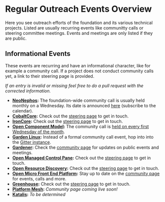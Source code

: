 # Regular Outreach Events Overview

Here you see outreach efforts of the foundation and its various technical projects. Listed are usually recurring events like communitty calls or steering committee meetings.
Events and meetings are only listed if they are public.

## Informational Events

These events are recurring and have an informational character, like for example a community call. If a project does not conduct community calls yet, a link to their steering page is provided.

*If an entry is invalid or missing feel free to do a pull request with the corrected information.*

- **[NeoNephos](https://neonephos.org/events):**  The foundation-wide community call is usually held monthly on a Wednesday. Its date is announced [here](https://neonephos.org/events) (subscribe to the calendar).
- **[CobaltCore](https://github.com/cobaltcore-dev):** Check out the [steering page](https://github.com/cobaltcore-dev/steering/tree/main) to get in touch.
- **[IronCore](https://github.com/ironcore-dev):**  Check out the [steering page](https://github.com/ironcore-dev/steering/tree/main?tab=readme-ov-file) to get in touch.
- **[Open Component Model](https://github.com/open-component-model/):** The community call is [held on every first Wednesday of the month](https://ocm.software/community/engagement/#community-calls).
- **[Garden Linux](https://github.com/gardenlinux/):**  Instead of a formal community call event, hop into into the [Gitter instance](https://gitter.im/gardenlinux/community).
- **[Gardener](https://github.com/gardener/):**  Check the [community page](https://gardener.cloud/community/) for updates on public events and meetings.
- **[Open Managed Control Pane](https://github.com/open-component-model/ocm-controller):** Check out the [steering page](https://github.com/openmcp-project/.github/tree/69649a4803c7d553f2aea59ca8c31370284f0a72/steering) to get in touch.
- **[Open Resource Discovery](https://github.com/open-resource-discovery):** Check out the [steering page](https://github.com/open-resource-discovery/steering) to get in touch.
- **[Open Micro Front End Platform](https://github.com/openmfp):**  Stay up to date on the [community page](https://github.com/openmfp/community) for events, calls and more.
- **[Greenhouse](https://github.com/cloudoperators):** Check out the [steering page](https://github.com/cloudoperators/steering) to get in touch.
- **[Platform Mesh](https://github.com/platform-mesh):**  *Community page coming live soon!*
- **[Katalis](https://github.com/telekom/NeoNephos-Katalis):**  *To be determined*
